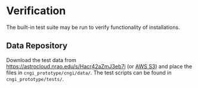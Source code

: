 # Verification
The built-in test suite may be run to verify functionality of installations.

## Data Repository
Download the test data from https://astrocloud.nrao.edu/s/Hacr42aZmJ3eb7i (or [AWS S3](https://cngi-prototype-test-data.s3.amazonaws.com/sis14_twhya_field5_mstrans_lsrk.zarr.zip)) and place the files in `cngi_prototype/cngi/data/`.
The test scripts can be found in `cngi_prototype/tests/`. 
